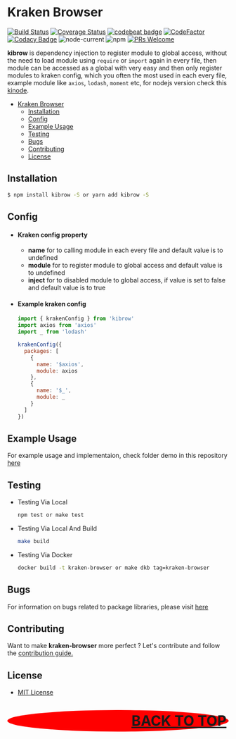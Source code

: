 # Kraken Browser

[![Build Status](https://app.travis-ci.com/restuwahyu13/kinode.svg?token=TJCjdtb3tZAkAUnGPRjB&branch=main)](https://app.travis-ci.com/restuwahyu13/kinode) [![Coverage Status](https://coveralls.io/repos/github/restuwahyu13/kraken-node/badge.svg?branch=main)](https://coveralls.io/github/restuwahyu13/kraken-node?branch=main) [![codebeat badge](https://codebeat.co/badges/2a94b9f3-f82c-45c3-9f8e-fb4b13d44812)](https://codebeat.co/projects/github-com-restuwahyu13-kraken-node-main) [![CodeFactor](https://www.codefactor.io/repository/github/restuwahyu13/kraken-node/badge)](https://www.codefactor.io/repository/github/restuwahyu13/kraken-node) [![Codacy Badge](https://app.codacy.com/project/badge/Grade/dc11d2a4ebeb447f9fb67fc8d0479dab)](https://www.codacy.com/gh/restuwahyu13/kraken-node/dashboard?utm_source=github.com&amp;utm_medium=referral&amp;utm_content=restuwahyu13/kraken-node&amp;utm_campaign=Badge_Grade) ![node-current](https://img.shields.io/node/v/kinode?style=flat-square) ![npm](https://img.shields.io/npm/dm/kinode) [![PRs Welcome](https://img.shields.io/badge/PRs-welcome-brightgreen.svg?style=flat-square)](https://github.com/restuwahyu13/kraken-node/blob/main/CONTRIBUTING.md)

**kibrow** is dependency injection to register module to global access, without the need to load module using `require` or `import` again in every file, then module can be accessed as a global with very easy and then only register modules to kraken config, which you often the most used in each every file, example module like `axios`, `lodash`, `moment` etc, for nodejs version check this [kinode](https://github.com/restuwahyu13/kraken-node).

- [Kraken Browser](#kraken-browser)
  - [Installation](#installation)
  - [Config](#config)
  - [Example Usage](#example-usage)
  - [Testing](#testing)
  - [Bugs](#bugs)
  - [Contributing](#contributing)
  - [License](#license)

## Installation

```bash
$ npm install kibrow -S or yarn add kibrow -S
```

## Config

- #### Kraken config property

  + **name** for to calling module in each every file and default value is to undefined
  + **module** for to register module to global access and default value is to undefined
  + **inject** for to disabled module to global access, if value is set to false and default value is to true

- #### Example kraken config

  ```js
  import { krakenConfig } from 'kibrow'
  import axios from 'axios'
  import _ from 'lodash'

  krakenConfig({
    packages: [
      {
        name: '$axios',
        module: axios
      },
      {
        name: '$_',
        module: _
      }
    ]
  })
  ```

## Example Usage

For example usage and implementaion, check folder demo in this repository [here](https://github.com/restuwahyu13/kraken-browser/tree/main/demo)

## Testing

- Testing Via Local

  ```sh
  npm test or make test
  ```

- Testing Via Local And Build

  ```sh
  make build
  ```

- Testing Via Docker

  ```sh
  docker build -t kraken-browser or make dkb tag=kraken-browser
  ```

## Bugs

For information on bugs related to package libraries, please visit [here](https://github.com/restuwahyu13/kraken-browser/issues)

## Contributing

Want to make **kraken-browser** more perfect ? Let's contribute and follow the [contribution guide.](https://github.com/restuwahyu13/kraken-browser/blob/main/CONTRIBUTING.md)

## License

- [MIT License](https://github.com/restuwahyu13/kraken-browser/blob/main/LICENSE.md)

<p align="right" style="padding: 5px; border-radius: 100%; background-color: red; font-size: 2rem;">
  <b><a href="#kraken-browser">BACK TO TOP</a></b>
</p>
